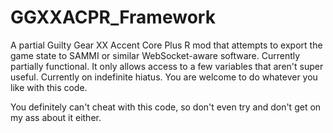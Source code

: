 # GGXXACPR_Framework
A partial Guilty Gear XX Accent Core Plus R mod that attempts to export the game state to SAMMI or similar WebSocket-aware software.
Currently partially functional. It only allows access to a few variables that aren't super useful.
Currently on indefinite hiatus. You are welcome to do whatever you like with this code.

You definitely can't cheat with this code, so don't even try and don't get on my ass about it either.